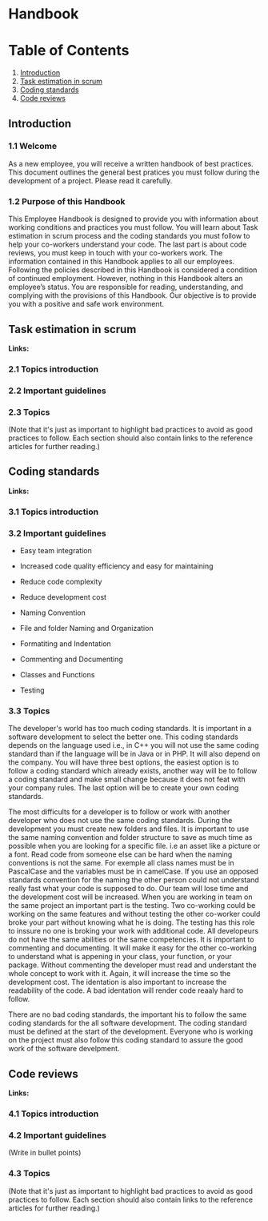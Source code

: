 # Handbook

# Table of Contents
1. [Introduction](#introduction)
2. [Task estimation in scrum](#task-estimation-in-scrum)
3. [Coding standards](#coding-standards)
4. [Code reviews](#code-reviews)

## Introduction

### 1.1 Welcome
As a new employee, you will receive a written handbook of best practices.
This document outlines the general best pratices you must follow during the development of a project. Please read it carefully.

### 1.2 Purpose of this Handbook
This Employee Handbook is designed to provide you with information about working
conditions and practices you must follow.
You will learn about Task estimation in scrum process and the coding standards you must follow to help your co-workers understand your code.
The last part is about code reviews, you must keep in touch with your co-workers work.
The information contained in this Handbook applies to all our employees. Following
the policies described in this Handbook is considered a condition of continued
employment. However, nothing in this Handbook alters an employee’s status.
You are responsible for reading, understanding, and complying with the provisions of
this Handbook. Our objective is to provide you with a positive and safe work
environment.

## Task estimation in scrum

__Links:__
### 2.1 Topics introduction
### 2.2 Important guidelines
### 2.3 Topics
(Note that it's just as important to highlight bad practices to avoid as good practices to follow. Each section should also contain links to the reference articles for further reading.)

## Coding standards

__Links:__
### 3.1 Topics introduction
### 3.2 Important guidelines
* Easy team integration
* Increased code quality efficiency and easy for maintaining
* Reduce code complexity
* Reduce development cost

* Naming Convention
* File and folder Naming and Organization
* Formatiting and Indentation
* Commenting and Documenting
* Classes and Functions
* Testing
### 3.3 Topics
The developer's world has too much coding standards. It is important in a software development to select the better one. This coding standards depends on the language used i.e., in C++ you will not use the same coding standard than if the language will be in Java or in PHP. It will also depend on the company. You will have three best options, the easiest option is to follow a coding standard which already exists, another way will be to follow a coding standard and make small change because it does not feat with your company rules. The last option will be to create your own coding standards.

The most difficults for a developer is to follow or work with another developer who does not use the same coding standards. During the development you must create new folders and files. It is important to use the same naming convention and folder structure to save as much time as possible when you are looking for a specific file. i.e an asset like a picture or a font.
Read code from someone else can be hard when the naming conventions is not the same. For exemple all class names must be in PascalCase and the variables must be in camelCase. If you use an opposed standards convention for the naming the other person could not understand really fast what your code is supposed to do. Our team will lose time and the development cost will be increased.
When you are working in team on the same project an important part is the testing. Two co-working could be working on the same features and without testing the other co-worker could broke your part without knowing what he is doing. The testing has this role to inssure no one is broking your work with additional code.
All developeurs do not have the same abilities or the same competencies. It is important to commenting and documenting. It will make it easy for the other co-working to understand what is appening in your class, your function, or your package. Without commenting the developer must read and understant the whole concept to work with it. Again, it will increase the time so the development cost.
The identation is also important to increase the readability of the code. A bad identation will render code reaaly hard to follow.

There are no bad coding standards, the important his to follow the same coding standards for the all software development. The coding standard must be defined at the start of the development. Everyone who is working on the project must also follow this coding standard to assure the good work of the software develpment.

## Code reviews

__Links:__
### 4.1 Topics introduction
### 4.2 Important guidelines
(Write in bullet points)
### 4.3 Topics
(Note that it's just as important to highlight bad practices to avoid as good practices to follow. Each section should also contain links to the reference articles for further reading.)
